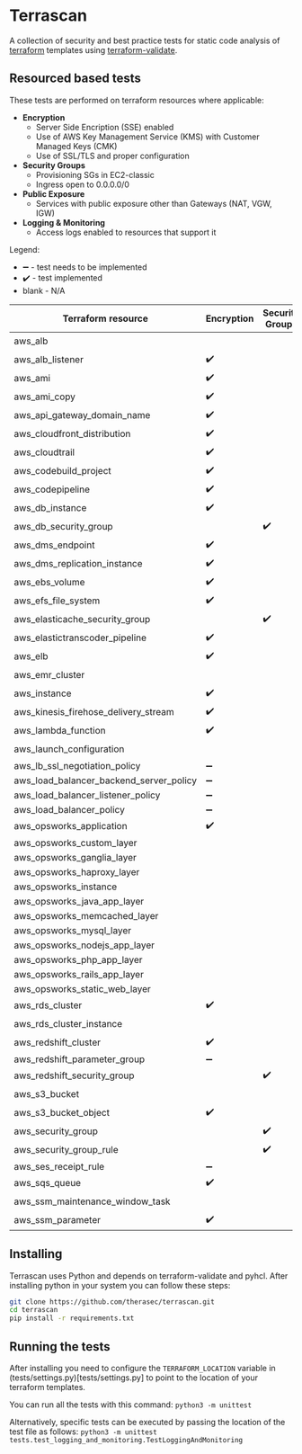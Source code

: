 Terrascan
==========
A collection of security and best practice tests for static code analysis of [terraform](https://www.terraform.io) templates using [terraform-validate](https://github.com/elmundio87/terraform_validate).

Resourced based tests
----------------------
These tests are performed on terraform resources where applicable:
- **Encryption**
    - Server Side Encription (SSE) enabled
    - Use of AWS Key Management Service (KMS) with Customer Managed Keys (CMK)
    - Use of SSL/TLS and proper configuration
- **Security Groups**
    - Provisioning SGs in EC2-classic
    - Ingress open to 0.0.0.0/0
- **Public Exposure**
    - Services with public exposure other than Gateways (NAT, VGW, IGW)
- **Logging & Monitoring**
    - Access logs enabled to resources that support it

Legend:
 - :heavy_minus_sign: - test needs to be implemented
 - :heavy_check_mark: - test implemented
 - blank - N/A

Terraform resource | Encryption | Security Groups | Public Exposure | Logging & Monitoring |
------------------ | ---------- | --------------- | --------------- | -------------------- |
aws_alb | | | :heavy_check_mark: | :heavy_check_mark: |
aws_alb_listener | :heavy_check_mark: | | |
aws_ami | :heavy_check_mark: | | |
aws_ami_copy | :heavy_check_mark: | | |
aws_api_gateway_domain_name | :heavy_check_mark: | | |
aws_cloudfront_distribution | :heavy_check_mark: | | | :heavy_check_mark: |
aws_cloudtrail | :heavy_check_mark: | | | :heavy_check_mark: |
aws_codebuild_project | :heavy_check_mark: | | |
aws_codepipeline | :heavy_check_mark: | | |
aws_db_instance | :heavy_check_mark: | | :heavy_check_mark: |
aws_db_security_group | | :heavy_check_mark: | |
aws_dms_endpoint | :heavy_check_mark: | | |
aws_dms_replication_instance | :heavy_check_mark: | | :heavy_check_mark: |
aws_ebs_volume | :heavy_check_mark: | | |
aws_efs_file_system | :heavy_check_mark: | | |
aws_elasticache_security_group | | :heavy_check_mark: |
aws_elastictranscoder_pipeline | :heavy_check_mark: | | |
aws_elb | :heavy_check_mark: | | :heavy_check_mark: | :heavy_check_mark: |
aws_emr_cluster | | | | :heavy_check_mark: |
aws_instance | :heavy_check_mark: | | :heavy_check_mark: |
aws_kinesis_firehose_delivery_stream | :heavy_check_mark: | | | :heavy_check_mark: |
aws_lambda_function | :heavy_check_mark: | | |
aws_launch_configuration | | | :heavy_check_mark: |
aws_lb_ssl_negotiation_policy | :heavy_minus_sign: | | |
aws_load_balancer_backend_server_policy | :heavy_minus_sign: | | |
aws_load_balancer_listener_policy | :heavy_minus_sign: | | |
aws_load_balancer_policy | :heavy_minus_sign: | | |
aws_opsworks_application | :heavy_check_mark: | | :heavy_minus_sign: |
aws_opsworks_custom_layer | | | :heavy_minus_sign: |
aws_opsworks_ganglia_layer | | | :heavy_minus_sign: |
aws_opsworks_haproxy_layer | | | :heavy_minus_sign: |
aws_opsworks_instance | | | :heavy_minus_sign: |
aws_opsworks_java_app_layer | | | :heavy_minus_sign: |
aws_opsworks_memcached_layer | | | :heavy_minus_sign: |
aws_opsworks_mysql_layer | | | :heavy_minus_sign: |
aws_opsworks_nodejs_app_layer | | | :heavy_minus_sign: |
aws_opsworks_php_app_layer | | | :heavy_minus_sign: |
aws_opsworks_rails_app_layer | | | :heavy_minus_sign: |
aws_opsworks_static_web_layer | | | :heavy_minus_sign: |
aws_rds_cluster | :heavy_check_mark: | | |
aws_rds_cluster_instance | | | :heavy_check_mark: |
aws_redshift_cluster | :heavy_check_mark: | | :heavy_check_mark: | :heavy_check_mark: |
aws_redshift_parameter_group | :heavy_minus_sign: | | | :heavy_minus_sign: |
aws_redshift_security_group | | :heavy_check_mark: | |
aws_s3_bucket | | | :heavy_check_mark: | :heavy_check_mark: |
aws_s3_bucket_object | :heavy_check_mark: | | |
aws_security_group | | :heavy_check_mark: |
aws_security_group_rule | | :heavy_check_mark: | |
aws_ses_receipt_rule | :heavy_minus_sign: | | |
aws_sqs_queue | :heavy_check_mark: | | |
aws_ssm_maintenance_window_task | | | | :heavy_check_mark: |
aws_ssm_parameter | :heavy_check_mark: | | |

Installing
----------
Terrascan uses Python and depends on terraform-validate and pyhcl. After installing python in your system you can follow these steps:

```bash
git clone https://github.com/therasec/terrascan.git
cd terrascan
pip install -r requirements.txt
```

Running the tests
-----------------
After installing you need to configure the `TERRAFORM_LOCATION` variable in (tests/settings.py)[tests/settings.py] to point to the location of your terraform templates.

You can run all the tests with this command:
`python3 -m unittest`

Alternatively, specific tests can be executed by passing the location of the test file as follows:
`python3 -m unittest tests.test_logging_and_monitoring.TestLoggingAndMonitoring`




